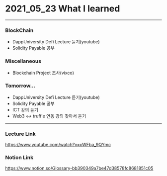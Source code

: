 # 2021_05_23 What I learned

-----

### BlockChain

* DappUniversity Defi Lecture 듣기(youtube)
* Solidity Payable 공부


### Miscellaneous

* Blockchain Project 조사(vixco)

### Tomorrow...

* DappUniversity Defi Lecture 듣기(youtube)
* Solidity Payable 공부
* ICT 강의 듣기
* Web3 <-> truffle 연동 강의 찾아서 듣기

-----

### Lecture Link

<https://www.youtube.com/watch?v=xWFba_9QYmc>

### Notion Link

<https://www.notion.so/Glossary-bb390349a7be47d38578fc8681851c05>
